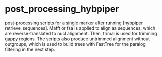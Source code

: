 # post_processing_hybpiper
post-processing scripts for a single marker after running [hybpiper retrieve_sequences]. 
Mafft or fsa is applied to align aa sequences, which are reverse-translated to nucl alignment. Then, trimal is used for trimming gappy regions. 
The scripts also produce untrimmed alignment without outgroups, which is used to build trees with FastTree for the paralog filtering in the next step.
